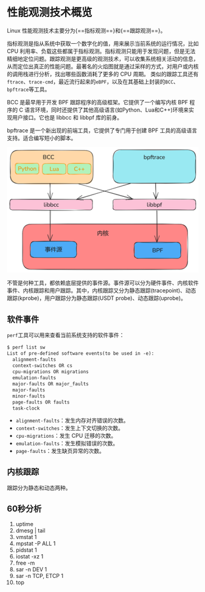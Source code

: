 # 性能观测技术概览

Linux 性能观测技术主要分为{==指标观测==}和{==跟踪观测==}。

指标观测是指从系统中获取一个数字化的值，用来展示当前系统的运行情况，比如 CPU 利用率、负载这些都属于指标观测。指标观测只能用于发现问题，但是无法精细地定位问题。跟踪观测是更高级的观测技术，可以收集系统相关活动的信息，从而定位出真正的性能问题。最著名的火焰图就是通过采样的方式，对用户或内核的调用栈进行分析，找出哪些函数消耗了更多的 CPU 周期。
类似的跟踪工具还有`ftrace`、`trace-cmd`，最近流行起来的`eBPF`，以及在其基础上封装的`BCC`、`bpftrace`等工具。

BCC 是最早用于开发 BPF 跟踪程序的高级框架。它提供了一个编写内核 BPF 程序的 C 语言环境，同时还提供了其他高级语言(如Python、Lua和C++)环境来实现用户接口。它也是 libbcc 和 libbpf 库的前身。

bpftrace 是一个新出现的前端工具，它提供了专门用于创建 BPF 工具的高级语言支持。适合编写短小的脚本。

![alt text](../../images/kernel/BCC-bpftrace.png)

不管是何种工具，都依赖底层提供的事件源。事件源可以分为硬件事件、内核软件事件、内核跟踪和用户跟踪。其中，内核跟踪又分为静态跟踪(tracepoint)、动态跟踪(kprobe)，用户跟踪分为静态跟踪(USDT probe)、动态跟踪(uprobe)。

## 软件事件

`perf`工具可以用来查看当前系统支持的软件事件：

```SHELL
$ perf list sw
List of pre-defined software events(to be used in -e):
  alignment-faults
  context-switches OR cs
  cpu-migrations OR migrations
  emulation-faults
  major-faults OR major_faults
  major-faults
  minor-faults
  page-faults OR faults
  task-clock
```

- `alignment-faults`：发生内存对齐错误的次数。
- `context-switches`：发生上下文切换的次数。
- `cpu-migrations`：发生 CPU 迁移的次数。
- `emulation-faults`：发生模拟错误的次数。
- `page-faults`：发生缺页异常的次数。

## 内核跟踪

跟踪分为静态和动态两种。

## 60秒分析

1. uptime
2. dmesg | tail
3. vmstat 1
4. mpstat -P ALL 1
5. pidstat 1
6. iostat -xz 1
7. free -m
8. sar -n DEV 1
9. sar -n TCP, ETCP 1
10. top